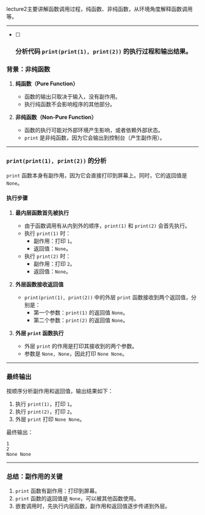 lecture2主要讲解函数调用过程，纯函数、非纯函数，从环境角度解释函数调用等。

---

- [ ] ### **分析代码 `print(print(1), print(2))` 的执行过程和输出结果。**

### **背景：非纯函数**
1. **纯函数（Pure Function）**
   - 函数的输出只取决于输入，没有副作用。
   - 执行纯函数不会影响程序的其他部分。

2. **非纯函数（Non-Pure Function）**
   - 函数的执行可能对外部环境产生影响，或者依赖外部状态。
   - `print` 是非纯函数，因为它会输出到控制台（产生副作用）。

---

### **`print(print(1), print(2))` 的分析**
`print` 函数本身有副作用，因为它会直接打印到屏幕上。同时，它的返回值是 `None`。

#### **执行步骤**
1. **最内层函数首先被执行**
   - 由于函数调用有从内到外的顺序，`print(1)` 和 `print(2)` 会首先执行。
   - 执行 `print(1)` 时：
     - 副作用：打印 `1`。
     - 返回值：`None`。
   - 执行 `print(2)` 时：
     - 副作用：打印 `2`。
     - 返回值：`None`。

2. **外层函数接收返回值**
   - `print(print(1), print(2))` 中的外层 `print` 函数接收到两个返回值，分别是：
     - 第一个参数：`print(1)` 的返回值 `None`。
     - 第二个参数：`print(2)` 的返回值 `None`。

3. **外层 `print` 函数执行**
   - 外层 `print` 的作用是打印其接收到的两个参数。
   - 参数是 `None, None`，因此打印 `None None`。

---

### **最终输出**
按顺序分析副作用和返回值，输出结果如下：
1. 执行 `print(1)`，打印 `1`。
2. 执行 `print(2)`，打印 `2`。
3. 外层 `print` 打印 `None None`。

最终输出：
```
1
2
None None
```

---

### **总结：副作用的关键**
1. `print` 函数有副作用：打印到屏幕。
2. `print` 函数的返回值是 `None`，可以被其他函数使用。
3. 嵌套调用时，先执行内层函数，副作用和返回值逐步传递到外层。












